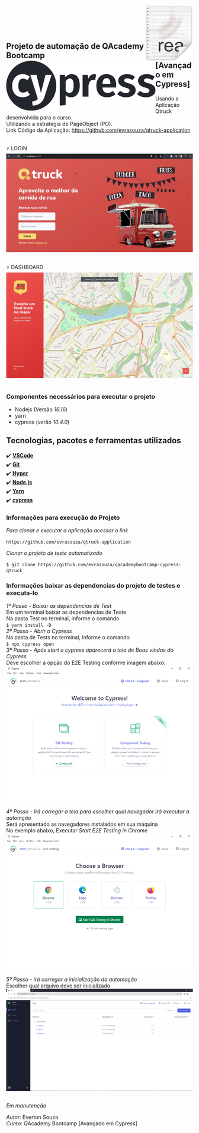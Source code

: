 # <img src="icon.png" align="right" />
# <img src="LogoCypress.png" align="left" />
<br><br><br><br>

## Projeto de automação de QAcademy Bootcamp<br> [Avançado em Cypress]
Usando a Aplicação Qtruck desenvolvida para o curso. </br>
Utilizando a estratégia de PageObject (PO).</br>
Link Código da Aplicação: https://github.com/evrasouza/qtruck-application

<br>
⚡ LOGIN <br>
<img src="Login.png" align="center" /><br><br>

⚡ DASHBOARD <br>
<img src="Dash.png" align="center" /><br><br>

### Componentes necessários para executar o projeto

- Nodejs (Versão *16.16*)
- yarn
- cypress (verão *10.4.0*)

## Tecnologias, pacotes e ferramentas utilizados 

:heavy_check_mark: <b> [VSCode](https://code.visualstudio.com/download) </b><br>
:heavy_check_mark: <b> [Git](https://gitforwindows.org/) </b><br>
:heavy_check_mark: <b> [Hyper](https://hyper.is/plugins) </b><br>
:heavy_check_mark: <b> [Node.js](https://nodejs.org/en/) </b><br>
:heavy_check_mark: <b> [Yarn](https://yarnpkg.com/) </b><br>
:heavy_check_mark: <b> [cypress](https://www.cypress.io/) </b><br>

### Informações para execução do Projeto<br>
*Para clonar e executar a aplicação acessar o link*
```
https://github.com/evrasouza/qtruck-application
```

*Clonar o projeto de teste automatizado*
```
$ git clone https://github.com/evrasouza/qacademybootcamp-cypress-qtruck
```

### Informações baixar as dependencias do projeto de testes e executa-lo

*_1º Passo - Baixar as dependencias de Test_* <br/>
     Em um terminal baixar as dependencias de Teste <br/>
     Na pasta Test no terminal, informe o comando <br/>
     ```
    $ yarn install -D
    ```    <br/>
*_2º Passo - Abrir o Cypress_* <br/>
  Na pasta de Tests no terminal, informe o comando <br/>
     ```
    $ npx cypress open
    ```  <br/>
*_3º Passo - Após start o cypress aparecerá a tela de Boas vindas do Cypress_* <br/>
  Deve escolher a opção do E2E Testing conforme imagem abaixo: <br/>
  <img src="welcomeCypress.PNG" align="center" /><br><br>
*_4º Passo - Irá carregar a tela para escolher qual navegador irá executar a automção_* <br/>
  Será apresentado as navegadores instalados em sua máquina<br>
  No exemplo abaixo, Executar *_Start E2E Testing in Chrome_*  <br/>
  <img src="welcomeCypress1.PNG" align="center" /><br><br>
*_5º Passo - irá carregar a inicialização da automação_* <br/>
  Escolher qual arquivo deve ser inicializado <br/>
  <img src="welcomeCypress2.PNG" align="center" /><br><br>

*Em manutenção*

*Autor:* Everton Souza <br/>
*Curso:* QAcademy Bootcamp [Avançado em Cypress]
